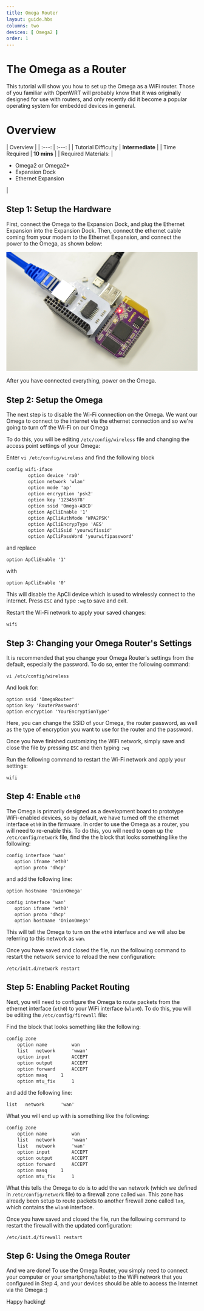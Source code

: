 ```yaml
---
title: Omega Router
layout: guide.hbs
columns: two
devices: [ Omega2 ]
order: 1
---
```


# The Omega as a Router

[//]: # (make this make sense)
 This tutorial will show you how to set up the Omega as a WiFi router. Those of you familiar with OpenWRT will probably know that it was originally designed for use with routers, and only recently did it become a popular operating system for embedded devices in general.

[//]: # (illustration showing the whole system)

# Overview

| Overview |
| :---: | :---: |
| Tutorial Difficulty | **Intermediate** |
| Time Required | **10 mins** |
| Required Materials: | <ul><li>Omega2 or Omega2+</li><li>Expansion Dock</li><li>Ethernet Expansion</li></ul> |

## Step 1: Setup the Hardware

First, connect the Omega to the Expansion Dock, and plug the Ethernet Expansion into the Expansion Dock. Then, connect the ethernet cable coming from your modem to the Ethernet Expansion, and connect the power to the Omega, as shown below:

![Omega Router](../img/omega-router-pic-1.jpg)

After you have connected everything, power on the Omega.


## Step 2: Setup the Omega

[//]: # (explanation of which wifi you're disabling)

The next step is to disable the Wi-Fi connection on the Omega. We want our Omega to connect to the internet via the ethernet connection and so we're going to turn off the Wi-Fi on our Omega

To do this, you will be editing `/etc/config/wireless` file and changing the access point settings of your Omega:

Enter `vi /etc/config/wireless` and find the following block

```
config wifi-iface
        option device 'ra0'
        option network 'wlan'
        option mode 'ap'
        option encryption 'psk2'
        option key '12345678'
        option ssid 'Omega-ABCD'
        option ApCliEnable '1'
        option ApCliAuthMode 'WPA2PSK'
        option ApCliEncrypType 'AES'
        option ApCliSsid 'yourwifissid'
        option ApCliPassWord 'yourwifipassword'

```

and replace
```
option ApCliEnable '1'
```
with
```
option ApCliEnable '0'
```

[//]: # (mention why we do this)
This will disable the ApCli device which is used to wirelessly connect to the internet. Press `ESC` and type `:wq` to save and exit.


Restart the Wi-Fi network to apply your saved changes:

```
wifi
```

[//]: # (create a new step regarding the ssid name)
## Step 3: Changing your Omega Router's Settings

It is recommended that you change your Omega Router's settings from the default, especially the password. To do so, enter the following command:

```
vi /etc/config/wireless
```

And look for:

```
option ssid 'OmegaRouter'
option key 'RouterPassword'
option encryption 'YourEncryptionType'
```

Here, you can change the SSID of your Omega, the router password, as well as the type of encryption you want to use for the router and the password.

Once you have finished customizing the WiFi network, simply save and close the file by pressing `ESC` and then typing `:wq`

Run the following command to restart the Wi-Fi network and apply your settings:

```
wifi
```

## Step 4: Enable `eth0`

The Omega is primarily designed as a development board to prototype WiFi-enabled devices, so by default, we have turned off the ethernet interface `eth0` in the firmware. In order to use the Omega as a router, you will need to re-enable this. To do this, you will need to open up the `/etc/config/network` file, find the the block that looks something like the following:

```
config interface 'wan'
   option ifname 'eth0'
   option proto 'dhcp'   
```
and add the following line:

```
option hostname 'OnionOmega'
```

```
config interface 'wan'
   option ifname 'eth0'
   option proto 'dhcp'
   option hostname 'OnionOmega'
```

This will tell the Omega to turn on the `eth0` interface and we will also be referring to this network as `wan`.

Once you have saved and closed the file, run the following command to restart the network service to reload the new configuration:

```
/etc/init.d/network restart
```

## Step 5: Enabling Packet Routing

Next, you will need to configure the Omega to route packets from the ethernet interface (`eth0`) to your WiFi interface (`wlan0`). To do this, you will be editing the `/etc/config/firewall` file:

Find the block that looks something like the following:

```
config zone
    option name         wan
    list   network      'wwan'
    option input        ACCEPT
    option output       ACCEPT
    option forward      ACCEPT
    option masq     1
    option mtu_fix      1
```

and add the following line:

```
list   network      'wan'
```

What you will end up with is something like the following:

```
config zone
    option name         wan
    list   network      'wwan'
    list   network      'wan'
    option input        ACCEPT
    option output       ACCEPT
    option forward      ACCEPT
    option masq     1
    option mtu_fix      1
```

What this tells the Omega to do is to add the `wan` network (which we defined in `/etc/config/network` file) to a firewall zone called `wan`. This zone has already been setup to route packets to another firewall zone called `lan`, which contains the `wlan0` interface.

Once you have saved and closed the file, run the following command to restart the firewall with the updated configuration:

```
/etc/init.d/firewall restart
```

## Step 6: Using the Omega Router

And we are done! To use the Omega Router, you simply need to connect your computer or your smartphone/tablet to the WiFi network that you configured in Step 4, and your devices should be able to access the Internet via the Omega :)

Happy hacking!
